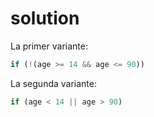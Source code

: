 # solution

La primer variante:

```javascript
if (!(age >= 14 && age <= 90))
```

La segunda variante:

```javascript
if (age < 14 || age > 90)
```

